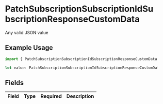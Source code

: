 # PatchSubscriptionSubscriptionIdSubscriptionResponseCustomData

Any valid JSON value

## Example Usage

```typescript
import { PatchSubscriptionSubscriptionIdSubscriptionResponseCustomData } from "jani-payments/models/operations";

let value: PatchSubscriptionSubscriptionIdSubscriptionResponseCustomData = {};
```

## Fields

| Field       | Type        | Required    | Description |
| ----------- | ----------- | ----------- | ----------- |